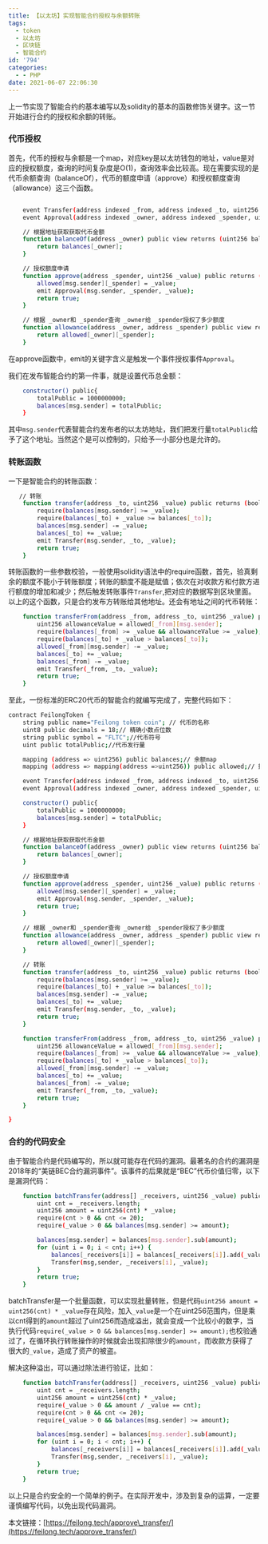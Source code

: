 ```yaml
---
title: 【以太坊】实现智能合约授权与余额转账
tags:
  - token
  - 以太坊
  - 区块链
  - 智能合约
id: '794'
categories:
  - - PHP
date: 2021-06-07 22:06:30
---
```


上一节实现了智能合约的基本编写以及solidity的基本的函数修饰关键字。这一节开始进行合约的授权和余额的转账。

### 代币授权

首先，代币的授权与余额是一个map，对应key是以太坊钱包的地址，value是对应的授权额度，查询的时间复杂度是O(1)，查询效率会比较高。现在需要实现的是代币余额查询（balanceOf），代币的额度申请（approve）和授权额度查询（allowance）这三个函数。

```bash

    event Transfer(address indexed _from, address indexed _to, uint256 _value);
    event Approval(address indexed _owner, address indexed _spender, uint256 _value);

    // 根据地址获取获取代币金额 
    function balanceOf(address _owner) public view returns (uint256 balance) {
        return balances[_owner];
    }

    // 授权额度申请 
    function approve(address _spender, uint256 _value) public returns (bool success) {
        allowed[msg.sender][_spender] = _value;
        emit Approval(msg.sender, _spender, _value);
        return true;
    }

    // 根据 _owner和 _spender查询 _owner给 _spender授权了多少额度 
    function allowance(address _owner, address _spender) public view returns (uint256 remaining) {
        return allowed[_owner][_spender];
    }
```

在approve函数中，emit的关键字含义是触发一个事件授权事件`Approval`。

我们在发布智能合约的第一件事，就是设置代币总金额：

```bash
    constructor() public{
        totalPublic = 1000000000;
        balances[msg.sender] = totalPublic;
    }
```

其中`msg.sender`代表智能合约发布者的以太坊地址，我们把发行量`totalPublic`给予了这个地址。当然这个是可以控制的，只给予一小部分也是允许的。

### 转账函数

一下是智能合约的转账函数：

```bash
   // 转账 
    function transfer(address _to, uint256 _value) public returns (bool success) {
        require(balances[msg.sender] >= _value);
        require(balances[_to] + _value >= balances[_to]);
        balances[msg.sender] -= _value;
        balances[_to] += _value;
        emit Transfer(msg.sender, _to, _value);
        return true;
    }
```

转账函数的一些参数校验，一般使用solidity语法中的require函数，首先，验真剩余的额度不能小于转账额度；转账的额度不能是赋值；依次在对收款方和付款方进行额度的增加和减少；然后触发转账事件`Transfer`,把对应的数据写到区块里面。 以上的这个函数，只是合约发布方转账给其他地址。还会有地址之间的代币转账：

```bash
    function transferFrom(address _from, address _to, uint256 _value) public returns (bool success) {
        uint256 allowanceValue = allowed[_from][msg.sender];
        require(balances[_from] >= _value && allowanceValue >= _value);
        require(balances[_to] + _value > balances[_to]);
        allowed[_from][msg.sender] -= _value;
        balances[_to] += _value;
        balances[_from] -= _value;
        emit Transfer(_from, _to, _value);
        return true;
    }
```

至此，一份标准的ERC20代币的智能合约就编写完成了，完整代码如下：

```bash
contract FeilongToken {
    string public name="Feilong token coin"; // 代币的名称
    uint8 public decimals = 18;// 精确小数点位数
    string public symbol = "FLTC";//代币符号
    uint public totalPublic;//代币发行量

    mapping (address => uint256) public balances;// 余额map 
    mapping (address => mapping(address =>uint256)) public allowed;// 授权map

    event Transfer(address indexed _from, address indexed _to, uint256 _value);
    event Approval(address indexed _owner, address indexed _spender, uint256 _value);

    constructor() public{
        totalPublic = 1000000000;
        balances[msg.sender] = totalPublic;
    }

    // 根据地址获取获取代币金额 
    function balanceOf(address _owner) public view returns (uint256 balance) {
        return balances[_owner];
    }

    // 授权额度申请 
    function approve(address _spender, uint256 _value) public returns (bool success) {
        allowed[msg.sender][_spender] = _value;
        emit Approval(msg.sender, _spender, _value);
        return true;
    }

    // 根据 _owner和 _spender查询 _owner给 _spender授权了多少额度 
    function allowance(address _owner, address _spender) public view returns (uint256 remaining) {
        return allowed[_owner][_spender];
    }

    // 转账 
    function transfer(address _to, uint256 _value) public returns (bool success) {
        require(balances[msg.sender] >= _value);
        require(balances[_to] + _value >= balances[_to]);
        balances[msg.sender] -= _value;
        balances[_to] += _value;
        emit Transfer(msg.sender, _to, _value);
        return true;
    }

    function transferFrom(address _from, address _to, uint256 _value) public returns (bool success) {
        uint256 allowanceValue = allowed[_from][msg.sender];
        require(balances[_from] >= _value && allowanceValue >= _value);
        require(balances[_to] + _value > balances[_to]);
        allowed[_from][msg.sender] -= _value;
        balances[_to] += _value;
        balances[_from] -= _value;
        emit Transfer(_from, _to, _value);
        return true;
    }

}
```

### 合约的代码安全

由于智能合约是代码编写的，所以就可能存在代码的漏洞。最著名的合约的漏洞是2018年的“美链BEC合约漏洞事件”。该事件的后果就是“BEC”代币价值归零，以下是漏洞代码：

```bash
    function batchTransfer(address[] _receivers, uint256 _value) public whenNotPaused returns (bool) {
        uint cnt = _receivers.length;
        uint256 amount = uint256(cnt) * _value;
        require(cnt > 0 && cnt <= 20);
        require(_value > 0 && balances[msg.sender] >= amount);

        balances[msg.sender] = balances[msg.sender].sub(amount);
        for (uint i = 0; i < cnt; i++) {
            balances[_receivers[i]] = balances[_receivers[i]].add(_value);
            Transfer(msg,sender, _receivers[i], _value);
        }
        return true;
    }
```

batchTransfer是一个批量函数，可以实现批量转账，但是代码`uint256 amount = uint256(cnt) * _value`存在风险，加入`_value`是一个在uint256范围内，但是乘以cnt得到的`amount`超过了uint256而造成溢出，就会变成一个比较小的数字，当执行代码`require(_value > 0 && balances[msg.sender] >= amount);`也校验通过了，在循环执行转账操作的时候就会出现扣除很少的`amount`，而收款方获得了很大的`_value`，造成了资产的被盗。

解决这种溢出，可以通过除法进行验证，比如：

```bash
    function batchTransfer(address[] _receivers, uint256 _value) public whenNotPaused returns (bool) {
        uint cnt = _receivers.length;
        uint256 amount = uint256(cnt) * _value;
        require(_value > 0 && amount / _value == cnt);
        require(cnt > 0 && cnt <= 20);
        require(_value > 0 && balances[msg.sender] >= amount);

        balances[msg.sender] = balances[msg.sender].sub(amount);
        for (uint i = 0; i < cnt; i++) {
            balances[_receivers[i]] = balances[_receivers[i]].add(_value);
            Transfer(msg,sender, _receivers[i], _value);
        }
        return true;
    }
```

以上只是合约安全的一个简单的例子。在实际开发中，涉及到复杂的运算，一定要谨慎编写代码，以免出现代码漏洞。

本文链接：[https://feilong.tech/approve\_transfer/](https://feilong.tech/approve_transfer/)